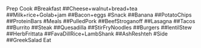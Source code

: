 Prep
Cook
#Breakfast
##Cheese+walnut+bread+tea
##Milk+rice+Golab+jam
##Bacon+eggs
#Snack
##Banana
##PotatoChips
##ProteinBars
#Meals
##PulledPork
##BeefStroganoff
##Lasagna
##Tacos
##Burrito
##Steak
##Quesadilla
##StirFryNoodles
##Burgers
##lentilStew
##HerbFrittata
##FavaDillRice+LambShank
##AshReshteh
#Side
##GreekSalad
Eat
